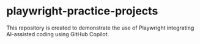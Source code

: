 # playwright-practice-projects
This repository is created to demonstrate the use of Playwright integrating AI-assisted coding using GitHub Copilot.
